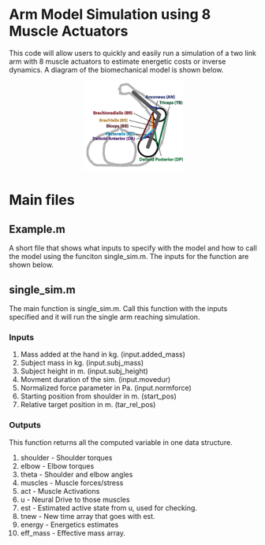 # Arm Model Simulation using 8 Muscle Actuators

This  code will allow users to quickly and easily run a simulation of a two link arm with 8 muscle actuators to estimate energetic costs or inverse dynamics. A diagram of the biomechanical model is shown below.
<p align="center">
  <img width="40%" src="Images/Muscle_diagram.png">
</p>

# Main files
## Example.m
A short file that shows what inputs to specify with the model and how to call the model using the funciton single_sim.m. The inputs for the function are shown below.


## single_sim.m
The main function is single_sim.m. Call this function with the inputs specified and it will run the single arm reaching simulation.

### Inputs
1. Mass added at the hand in kg. (input.added_mass)
2. Subject mass in kg. (input.subj_mass)
3. Subject height in m. (input.subj_height)
4. Movment duration of the sim. (input.movedur)
5. Normalized force parameter in Pa. (input.normforce)
6. Starting position from shoulder in m. (start_pos)
7. Relative target position in m. (tar_rel_pos)

### Outputs
This function returns all the computed variable in one data structure.
1. shoulder - Shoulder torques
2. elbow - Elbow torques
3. theta - Shoulder and elbow angles
4. muscles - Muscle forces/stress
5. act - Muscle Activations
6. u - Neural Drive to those muscles
7. est - Estimated active state from u, used for checking.
8. tnew - New time array that goes with est.
9. energy - Energetics estimates
10. eff_mass - Effective mass array.
